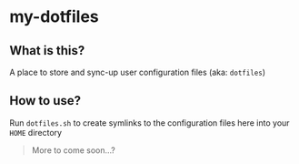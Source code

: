 # my-dotfiles

## What is this?

A place to store and sync-up user configuration files (aka: `dotfiles`)

## How to use?

Run `dotfiles.sh` to create symlinks to the configuration files here into your `HOME` directory

> More to come soon...?
